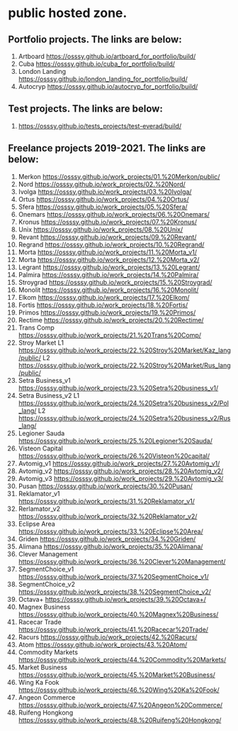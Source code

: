 # public hosted zone.

## Portfolio projects. The links are below: 
1. Artboard https://osssy.github.io/artboard_for_portfolio/build/
2. Cuba https://osssy.github.io/cuba_for_portfolio/build/
3. London Landing https://osssy.github.io/london_landing_for_portfolio/build/
4. Autocryp https://osssy.github.io/autocryp_for_portfolio/build/

## Test projects. The links are below: 
1. https://osssy.github.io/tests_projects/test-everad/build/

## Freelance projects 2019-2021. The links are below:
01. Merkon https://osssy.github.io/work_projects/01.%20Merkon/public/
02. Nord https://osssy.github.io/work_projects/02.%20Nord/
03. Ivolga https://osssy.github.io/work_projects/03.%20Ivolga/
04. Ortus https://osssy.github.io/work_projects/04.%20Ortus/
05. Sfera https://osssy.github.io/work_projects/05.%20Sfera/
06. Onemars https://osssy.github.io/work_projects/06.%20Onemars/
07. Kronus https://osssy.github.io/work_projects/07.%20Kronus/
08. Unix https://osssy.github.io/work_projects/08.%20Unix/
09. Revant https://osssy.github.io/work_projects/09.%20Revant/
10. Regrand https://osssy.github.io/work_projects/10.%20Regrand/
11. Morta https://osssy.github.io/work_projects/11.%20Morta_v1/
12. Morta https://osssy.github.io/work_projects/12.%20Morta_v2/
13. Legrant https://osssy.github.io/work_projects/13.%20Legrant/
14. Palmira https://osssy.github.io/work_projects/14.%20Palmira/
15. Stroygrad https://osssy.github.io/work_projects/15.%20Stroygrad/
16. Monolit https://osssy.github.io/work_projects/16.%20Monolit/
17. Elkom https://osssy.github.io/work_projects/17.%20Elkom/
18. Fortis https://osssy.github.io/work_projects/18.%20Fortis/
19. Primos https://osssy.github.io/work_projects/19.%20Primos/
20. Rectime https://osssy.github.io/work_projects/20.%20Rectime/
21. Trans Comp https://osssy.github.io/work_projects/21.%20Trans%20Comp/
22. Stroy Market L1 https://osssy.github.io/work_projects/22.%20Stroy%20Market/Kaz_lang/public/
 	L2 https://osssy.github.io/work_projects/22.%20Stroy%20Market/Rus_lang/public/
23. Setra Business_v1 https://osssy.github.io/work_projects/23.%20Setra%20business_v1/
24. Setra Business_v2 L1 https://osssy.github.io/work_projects/24.%20Setra%20business_v2/Pol_lang/
	L2 https://osssy.github.io/work_projects/24.%20Setra%20business_v2/Rus_lang/
25. Legioner Sauda https://osssy.github.io/work_projects/25.%20Legioner%20Sauda/
26. Visteon Capital https://osssy.github.io/work_projects/26.%20Visteon%20capital/
27. Avtomig_v1 https://osssy.github.io/work_projects/27.%20Avtomig_v1/
28. Avtomig_v2 https://osssy.github.io/work_projects/28.%20Avtomig_v2/
29. Avtomig_v3 https://osssy.github.io/work_projects/29.%20Avtomig_v3/
30. Pusan https://osssy.github.io/work_projects/30.%20Pusan/
31. Reklamator_v1 https://osssy.github.io/work_projects/31.%20Reklamator_v1/
32. Rerlamator_v2 https://osssy.github.io/work_projects/32.%20Reklamator_v2/
33. Eclipse Area https://osssy.github.io/work_projects/33.%20Eclipse%20Area/
34. Griden https://osssy.github.io/work_projects/34.%20Griden/
35. Alimana https://osssy.github.io/work_projects/35.%20Alimana/
36. Clever Management https://osssy.github.io/work_projects/36.%20Clever%20Management/
37. SegmentChoice_v1 https://osssy.github.io/work_projects/37.%20SegmentChoice_v1/
38. SegmentChoice_v2 https://osssy.github.io/work_projects/38.%20SegmentChoice_v2/
39. Octava+ https://osssy.github.io/work_projects/39.%20Octava+/
40. Magnex Business https://osssy.github.io/work_projects/40.%20Magnex%20Business/
41. Racecar Trade https://osssy.github.io/work_projects/41.%20Racecar%20Trade/
42. Racurs https://osssy.github.io/work_projects/42.%20Racurs/
43. Atom https://osssy.github.io/work_projects/43.%20Atom/
44. Commodity Markets https://osssy.github.io/work_projects/44.%20Commodity%20Markets/
45. Market Business https://osssy.github.io/work_projects/45.%20Market%20Business/
46. Wing Ka Fook https://osssy.github.io/work_projects/46.%20Wing%20Ka%20Fook/
47. Angeon Commerce https://osssy.github.io/work_projects/47.%20Angeon%20Commerce/
48. Ruifeng Hongkong https://osssy.github.io/work_projects/48.%20Ruifeng%20Hongkong/